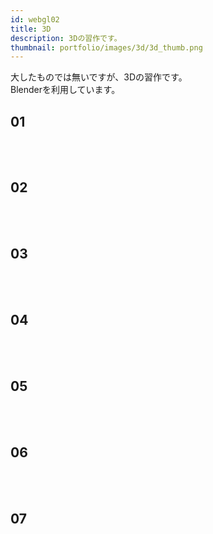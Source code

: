 ```yaml
---
id: webgl02
title: 3D
description: 3Dの習作です。
thumbnail: portfolio/images/3d/3d_thumb.png
---
```


大したものでは無いですが、3Dの習作です。  
Blenderを利用しています。


## 01
<dynamic-image path="portfolio/images/3d/3d_01.png" alt="3Dイメージ" ></dynamic-image>
<br>
<br>
## 02
<dynamic-image path="portfolio/images/3d/3d_02.jpg" alt="3Dイメージ" ></dynamic-image>
<dynamic-image path="portfolio/images/3d/3d_03.jpg" alt="3Dイメージ" ></dynamic-image>
<br>
<br>
## 03
<dynamic-image path="portfolio/images/3d/3d_04.png" alt="3Dイメージ" ></dynamic-image>
<br>
<br>
## 04
<dynamic-image path="portfolio/images/3d/3d_05.png" alt="3Dイメージ" ></dynamic-image>
<dynamic-image path="portfolio/images/3d/3d_06.png" alt="3Dイメージ" ></dynamic-image>
<br>
<br>
## 05
<dynamic-image path="portfolio/images/3d/3d_07.jpg" alt="3Dイメージ" ></dynamic-image>
<dynamic-image path="portfolio/images/3d/3d_08.jpg" alt="3Dイメージ" ></dynamic-image>
<br>
<br>
## 06
<dynamic-image path="portfolio/images/3d/3d_10.jpg" alt="3Dイメージ" ></dynamic-image>
<br>
<br>
## 07
<dynamic-image path="portfolio/images/3d/3d_11.jpg" alt="3Dイメージ" ></dynamic-image>
<dynamic-image path="portfolio/images/3d/3d_12.jpg" alt="3Dイメージ" ></dynamic-image>
